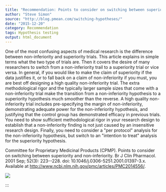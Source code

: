 ```yaml
---
title: "Recommendation: Points to consider on switching between superiority and non-inferiority"
author: "Steve Simon"
source: "http://blog.pmean.com/switching-hypotheses/"
date: "2015-12-20"
category: Recommendation
tags: Hypothesis testing
output: html_document
---
```


One of the most confusing aspects of medical research is the difference
between non-inferiority and superiority trials. This article explains in
simple terms what the two type of trials are. Then it covers the desire
of many researchers to switch from a non-inferiority trail to a
superiority trial or vice versa. In general, if you would like to make
the claim of superiority if the data justifies it, or to fall back on a
claim of non-inferiority if you must, you are best off designing a high
quality non-inferiority trial. The extra methodological rigor and the
typically larger sample sizes that come with a non-inferiority trial
make the transition from a non-inferiority hypothesis to a superiority
hypothesis much smoother than the reverse. A high quality
non-inferiority trial includes pre-specifying the margin of
non-inferiority, demonstrating adequate power for the non-inferiority
hypothesis, and justifying that the control group has demonstrated
efficacy in previous trials. You need to show sufficient methodological
rigor in your research design to establish that a non-inferiority
finding is not just caused by an insensitive research design. Finally,
you need to consider a "per protocol" analysis for the non-inferiority
hypothesis, but switch to an "intention to treat" analysis for the
superiority hypothesis.

<!---More--->

Committee for Proprietary Medicinal Products (CPMP). Points to consider
on switching between superiority and non-inferiority. Br J Clin
Pharmacol. 2001 Sep; 52(3): 223--228. doi:
10.1046/j.0306-5251.2001.01397-3.x. Available at
<http://www.ncbi.nlm.nih.gov/pmc/articles/PMC2014556/>.

![](../../../images/switching-hypotheses01.png)


:::

